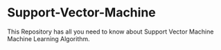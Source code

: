 # Support-Vector-Machine
This Repository has all you need to know about Support Vector Machine Machine Learning Algorithm.
